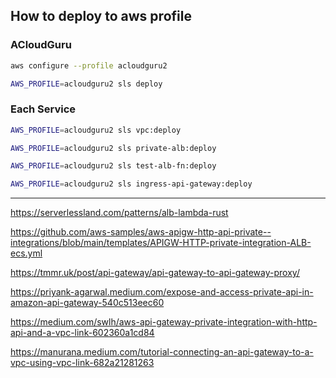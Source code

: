 
## How to deploy to aws profile

### ACloudGuru
```bash
aws configure --profile acloudguru2
```

```bash
AWS_PROFILE=acloudguru2 sls deploy
```


### Each Service

```bash
AWS_PROFILE=acloudguru2 sls vpc:deploy
```

```bash
AWS_PROFILE=acloudguru2 sls private-alb:deploy
```

```bash
AWS_PROFILE=acloudguru2 sls test-alb-fn:deploy
```

```bash
AWS_PROFILE=acloudguru2 sls ingress-api-gateway:deploy
```



----
https://serverlessland.com/patterns/alb-lambda-rust



https://github.com/aws-samples/aws-apigw-http-api-private--integrations/blob/main/templates/APIGW-HTTP-private-integration-ALB-ecs.yml


https://tmmr.uk/post/api-gateway/api-gateway-to-api-gateway-proxy/


https://priyank-agarwal.medium.com/expose-and-access-private-api-in-amazon-api-gateway-540c513eec60


https://medium.com/swlh/aws-api-gateway-private-integration-with-http-api-and-a-vpc-link-602360a1cd84


https://manurana.medium.com/tutorial-connecting-an-api-gateway-to-a-vpc-using-vpc-link-682a21281263